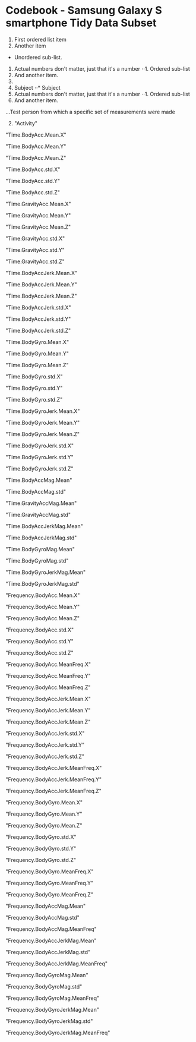 Codebook -  Samsung Galaxy S smartphone Tidy Data Subset
===============================================
1. First ordered list item
2. Another item
  + Unordered sub-list. 
1. Actual numbers don't matter, just that it's a number
⋅⋅1. Ordered sub-list
4. And another item.
5. 
1. Subject
⋅⋅* Subject 
1. Actual numbers don't matter, just that it's a number
⋅⋅1. Ordered sub-list
4. And another item.


...Test person from which a specific set of measurements were made 


2. "Activity"


"Time.BodyAcc.Mean.X"

"Time.BodyAcc.Mean.Y"

"Time.BodyAcc.Mean.Z"

"Time.BodyAcc.std.X"

"Time.BodyAcc.std.Y"

"Time.BodyAcc.std.Z"

"Time.GravityAcc.Mean.X"

"Time.GravityAcc.Mean.Y"

"Time.GravityAcc.Mean.Z"

"Time.GravityAcc.std.X"

"Time.GravityAcc.std.Y"

"Time.GravityAcc.std.Z"

"Time.BodyAccJerk.Mean.X"

"Time.BodyAccJerk.Mean.Y"

"Time.BodyAccJerk.Mean.Z"

"Time.BodyAccJerk.std.X"

"Time.BodyAccJerk.std.Y"

"Time.BodyAccJerk.std.Z"

"Time.BodyGyro.Mean.X"

"Time.BodyGyro.Mean.Y"

"Time.BodyGyro.Mean.Z"

"Time.BodyGyro.std.X"

"Time.BodyGyro.std.Y"

"Time.BodyGyro.std.Z"

"Time.BodyGyroJerk.Mean.X"

"Time.BodyGyroJerk.Mean.Y"

"Time.BodyGyroJerk.Mean.Z"

"Time.BodyGyroJerk.std.X"

"Time.BodyGyroJerk.std.Y"

"Time.BodyGyroJerk.std.Z"

"Time.BodyAccMag.Mean"

"Time.BodyAccMag.std"

"Time.GravityAccMag.Mean"

"Time.GravityAccMag.std"

"Time.BodyAccJerkMag.Mean"

"Time.BodyAccJerkMag.std"

"Time.BodyGyroMag.Mean"

"Time.BodyGyroMag.std"

"Time.BodyGyroJerkMag.Mean"

"Time.BodyGyroJerkMag.std"

"Frequency.BodyAcc.Mean.X"

"Frequency.BodyAcc.Mean.Y"

"Frequency.BodyAcc.Mean.Z"

"Frequency.BodyAcc.std.X"

"Frequency.BodyAcc.std.Y"

"Frequency.BodyAcc.std.Z"

"Frequency.BodyAcc.MeanFreq.X"

"Frequency.BodyAcc.MeanFreq.Y"

"Frequency.BodyAcc.MeanFreq.Z"

"Frequency.BodyAccJerk.Mean.X"

"Frequency.BodyAccJerk.Mean.Y"

"Frequency.BodyAccJerk.Mean.Z"

"Frequency.BodyAccJerk.std.X"

"Frequency.BodyAccJerk.std.Y"

"Frequency.BodyAccJerk.std.Z"

"Frequency.BodyAccJerk.MeanFreq.X"

"Frequency.BodyAccJerk.MeanFreq.Y"

"Frequency.BodyAccJerk.MeanFreq.Z"

"Frequency.BodyGyro.Mean.X"

"Frequency.BodyGyro.Mean.Y"

"Frequency.BodyGyro.Mean.Z"

"Frequency.BodyGyro.std.X"

"Frequency.BodyGyro.std.Y"

"Frequency.BodyGyro.std.Z"

"Frequency.BodyGyro.MeanFreq.X"

"Frequency.BodyGyro.MeanFreq.Y"

"Frequency.BodyGyro.MeanFreq.Z"

"Frequency.BodyAccMag.Mean"

"Frequency.BodyAccMag.std"

"Frequency.BodyAccMag.MeanFreq"

"Frequency.BodyAccJerkMag.Mean"

"Frequency.BodyAccJerkMag.std"

"Frequency.BodyAccJerkMag.MeanFreq"

"Frequency.BodyGyroMag.Mean"

"Frequency.BodyGyroMag.std"

"Frequency.BodyGyroMag.MeanFreq"

"Frequency.BodyGyroJerkMag.Mean"

"Frequency.BodyGyroJerkMag.std"

"Frequency.BodyGyroJerkMag.MeanFreq"
